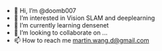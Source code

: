 - 👋 Hi, I’m @doomb007
- 👀 I’m interested in Vision SLAM and deeplearning
- 🌱 I’m currently learning densenet
- 💞️ I’m looking to collaborate on ...
- 📫 How to reach me martin.wang.d@gmail.com

<!---
doomb007/doomb007 is a ✨ special ✨ repository because its `README.md` (this file) appears on your GitHub profile.
You can click the Preview link to take a look at your changes.
--->
